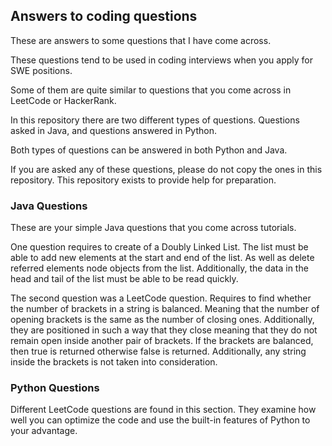 ## Answers to coding questions

These are answers to some questions that I have come across.

These questions tend to be used in coding interviews when you apply for SWE positions.

Some of them are quite similar to questions that you come across in LeetCode or HackerRank.

In this repository there are two different types of questions. Questions asked in Java, and questions answered
in Python.

Both types of questions can be answered in both Python and Java.

If you are asked any of these questions, please do not copy the ones in this repository. This repository exists
to provide help for preparation.

### Java Questions

These are your simple Java questions that you come across tutorials.

One question requires to create of a Doubly Linked List. The list must be able to add new elements at the start and end of the list.
As well as delete referred elements node objects from the list. Additionally, the data in the head and tail of the
list must be able to be read quickly.

The second question was a LeetCode question. Requires to find whether the number of brackets in a string is balanced.
Meaning that the number of opening brackets is the same as the number of closing ones. Additionally, they are positioned in
such a way that they close meaning that they do not remain open inside another pair of brackets. If the brackets are
balanced, then true is returned otherwise false is returned. Additionally, any string inside the brackets is not taken
into consideration.

### Python Questions

Different LeetCode questions are found in this section. They examine how well you can optimize the code and use
the built-in features of Python to your advantage.